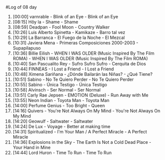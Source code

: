 #Log of 08 day

1. [00:00] varnrable - Blink of an Eye - Blink of an Eye
1. [08:15] Hôy la - Shame - Shame
1. [08:59] Deadpan - Fool Moon - Country Walker
1. [10:26] Luis Alberto Spinetta - Kamikaze - Barro tal vez
1. [10:29] La Barranca - El Fuego de la Noche - El Mezcal
1. [10:31] Javiera Mena - Primeras Composiciones 2000-2003 - Supapilapuso
1. [10:36] Billie Eilish - WHEN I WAS OLDER (Music Inspired By The Film ROMA) - WHEN I WAS OLDER (Music Inspired By The Film ROMA)
1. [10:40] San Pascualito Rey - Sufro Sufro Sufro - Cerquita de Dios
1. [10:44] FINNEAS - I Lost a Friend - I Lost a Friend
1. [10:48] Ximena Sariñana - ¿Dónde Bailarán las Niñas? - ¿Qué Tiene?
1. [10:51] Sabino - No Te Quiero Perder - No Te Quiero Perder
1. [10:55] Sabino - Única Testigo - Única Testigo
1. [10:58] Alvinsch - Ser Normal - Ser Normal
1. [13:51] Carly Rae Jepsen - EMOTION (Deluxe) - Run Away with Me
1. [13:55] Neon Indian - Toyota Man - Toyota Man
1. [14:00] Perfume Genius - Too Bright - Queen
1. [14:16] Quivers - You're Not Always On My Mind - You're Not Always On My Mind
1. [14:20] Geowulf - Saltwater - Saltwater
1. [14:24] De Lux - Voyage - Better at making time
1. [14:31] Spiritualized - I'm Your Man / A Perfect Miracle - A Perfect Miracle
1. [14:36] Explosions in the Sky - The Earth Is Not a Cold Dead Place - Your Hand in Mine
1. [14:44] Lord Huron - Time To Run - Time To Run
